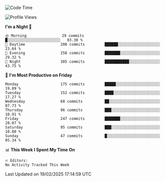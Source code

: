 <!--START_SECTION:waka-->
![Code Time](http://img.shields.io/badge/Code%20Time-0%20secs-blue)

![Profile Views](http://img.shields.io/badge/Profile%20Views-0-blue)

**I'm a Night 🦉** 

```text
🌞 Morning                29 commits          █░░░░░░░░░░░░░░░░░░░░░░░░   03.30 % 
🌆 Daytime                208 commits         ██████░░░░░░░░░░░░░░░░░░░   23.64 % 
🌃 Evening                258 commits         ███████░░░░░░░░░░░░░░░░░░   29.32 % 
🌙 Night                  385 commits         ███████████░░░░░░░░░░░░░░   43.75 % 
```
📅 **I'm Most Productive on Friday** 

```text
Monday                   175 commits         █████░░░░░░░░░░░░░░░░░░░░   19.89 % 
Tuesday                  152 commits         ████░░░░░░░░░░░░░░░░░░░░░   17.27 % 
Wednesday                68 commits          ██░░░░░░░░░░░░░░░░░░░░░░░   07.73 % 
Thursday                 96 commits          ███░░░░░░░░░░░░░░░░░░░░░░   10.91 % 
Friday                   247 commits         ███████░░░░░░░░░░░░░░░░░░   28.07 % 
Saturday                 95 commits          ███░░░░░░░░░░░░░░░░░░░░░░   10.80 % 
Sunday                   47 commits          █░░░░░░░░░░░░░░░░░░░░░░░░   05.34 % 
```


📊 **This Week I Spent My Time On** 

```text
🔥 Editors: 
No Activity Tracked This Week
```


 Last Updated on 19/02/2025 17:14:59 UTC
<!--END_SECTION:waka-->

